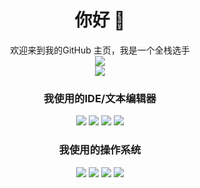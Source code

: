 # <div align="center"> 你好 👋 </div>

<div align="center"> 欢迎来到我的GitHub 主页，我是一个全栈选手 </div>

<div align="center">
  <img src="https://stats.deeptrain.net/user/hujiayucc?theme=light" />
</div>

<div align="center">
  <img src="https://github-readme-streak-stats.herokuapp.com?user=hujiayucc&locale=zh_Hans&date_format=%5BY.%5Dn.j" />
</div>

### <div align="center"> 我使用的IDE/文本编辑器 </div>

<div align="center">
  <img src="https://img.shields.io/badge/Visual_Studio-2022-blue?style=for-the-badge&logo=VisualStudio" />
  <img src="https://img.shields.io/badge/Android_Studio-2023.2.1-blue?style=for-the-badge&logo=AndroidStudio" />
  <img src="https://img.shields.io/badge/Visual_Studio-_Code-blue?style=for-the-badge&logo=VisualStudioCode" />
  <img src="https://img.shields.io/badge/IntelliJ-IDEA-blue?style=for-the-badge&logo=IntelliJIDEA" />
</div>

### <div align="center"> 我使用的操作系统 </div>

<div align="center">
  <img src="https://img.shields.io/badge/Ubuntu-18.04-orange?style=for-the-badge&logo=Ubuntu" />
  <img src="https://img.shields.io/badge/CentOS-7-purple?style=for-the-badge&logo=CentOS" />
  <img src="https://img.shields.io/badge/Debian-11-pink?style=for-the-badge&logo=Debian" />
  <img src="https://img.shields.io/badge/Windows-11-blue?style=for-the-badge&logo=Windows" />
</div>
